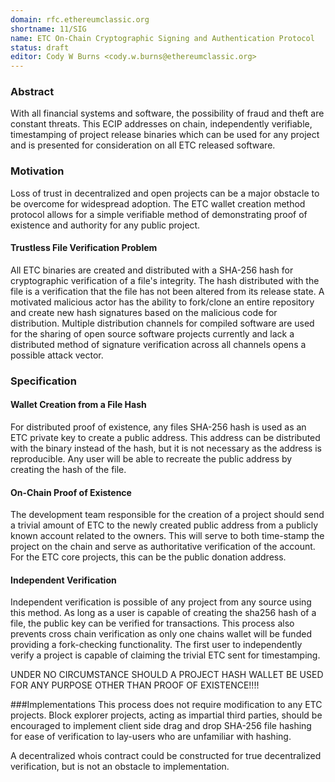 ```yaml
---
domain: rfc.ethereumclassic.org
shortname: 11/SIG
name: ETC On-Chain Cryptographic Signing and Authentication Protocol
status: draft
editor: Cody W Burns <cody.w.burns@ethereumclassic.org>
---
```


### Abstract
With all financial systems and software, the possibility of fraud and theft are constant threats.  This ECIP addresses on chain, independently verifiable, timestamping of project release binaries which can be used for any project and is presented for consideration on all ETC released software.

### Motivation
Loss of trust in decentralized and open projects can be a major obstacle to be overcome for widespread adoption. The ETC  wallet creation method protocol allows for a simple verifiable method of demonstrating proof of existence and authority for any public project.

#### Trustless File Verification Problem
All ETC binaries are created and distributed with a SHA-256 hash for cryptographic verification of a file's integrity. The hash distributed with the file is a verification that the file has not been altered from its release state. A motivated malicious actor has the ability to fork/clone an entire repository and create new hash signatures based on the malicious code for distribution. Multiple distribution channels for compiled software are used for the sharing of open source software projects currently and lack a distributed method of signature verification across all channels opens a possible attack vector.

### Specification

#### Wallet Creation from a File Hash
For distributed proof of existence, any files SHA-256 hash is used as an ETC private key to create a public address. This address can be distributed with the binary instead of the hash, but it is not necessary as the address is reproducible. Any user will be able to recreate the public address by creating the hash of the file.  

#### On-Chain Proof of Existence

The development team responsible for the creation of a project should send a trivial amount of ETC to the newly created public address from a publicly known account related to the owners. This will serve to both time-stamp the project on the chain and serve as authoritative verification of the account. For the ETC core projects, this can be the public donation address.

#### Independent Verification
Independent verification is possible of any project from any source using this method. As long as a user is capable of creating the sha256 hash of a file, the public key can be verified for transactions. This process also prevents cross chain verification as only one chains wallet will be funded providing a fork-checking functionality. The first user to independently verify a project is capable of claiming the trivial ETC sent for timestamping.

UNDER NO CIRCUMSTANCE SHOULD A PROJECT HASH WALLET BE USED FOR ANY PURPOSE OTHER THAN PROOF OF EXISTENCE!!!!

###Implementations
This process does not require modification to any ETC projects. Block explorer projects, acting as impartial third parties, should be encouraged to implement client side drag and drop SHA-256 file hashing for ease of verification to lay-users who are unfamiliar with hashing.


A decentralized whois contract could be constructed for true decentralized verification, but is not an obstacle to implementation.
